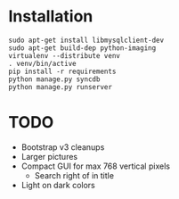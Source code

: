 # Installation
    sudo apt-get install libmysqlclient-dev
    sudo apt-get build-dep python-imaging
    virtualenv --distribute venv
    . venv/bin/active
    pip install -r requirements
    python manage.py syncdb
    python manage.py runserver

# TODO
 * Bootstrap v3 cleanups
 * Larger pictures
 * Compact GUI for max 768 vertical pixels
     * Search right of in title
 * Light on dark colors

